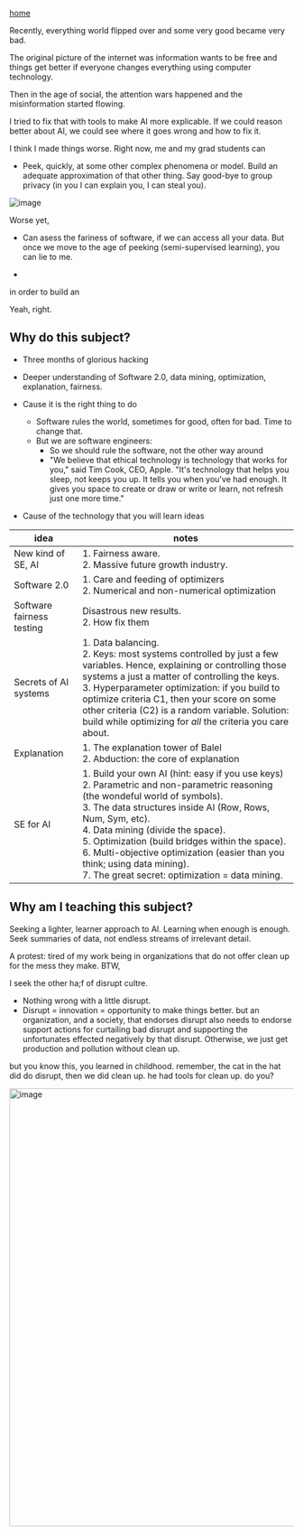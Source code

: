 [home](/README.md)

Recently, everything world flipped over and some very good became very bad.

The original picture of the internet was information wants to
be free and things get better if everyone changes everything using
computer technology.

Then in the age of social, the  attention wars  happened and  the misinformation started
flowing.

I tried to fix that with tools to make AI more explicable. If we could reason better about AI,
we could see where it goes wrong and how to fix it.


I think I made things worse. Right now, me and my grad students can
- Peek, quickly, at some other complex phenomena or model. Build an adequate approximation of that other thing. Say good-bye to group privacy (in you I can explain you, I can steal you).

![image](https://user-images.githubusercontent.com/29195/129938660-52b6988b-c6df-4ff0-a424-4b00189d7bf2.png)


Worse yet, 
- Can asess the fariness of software, if we can access all your data. But once we move to the age of peeking (semi-supervised learning), you can lie to me.

- 
in order to build an  

Yeah, right.



## Why do this subject?

- Three months of glorious hacking
- Deeper  understanding of Software 2.0,
  data mining, optimization, explanation,
  fairness.
- Cause it is the right thing to do
  - Software rules the  world, sometimes for good, often for bad.
    Time to change  that.
  - But we  are  software engineers:
    - So we should rule the  software, not the other way  around
    - "We believe that ethical technology is technology that works for
you," said Tim Cook, CEO, Apple. "It's technology that helps you sleep, not keeps
you up. It tells you when you've had enough. It gives you space to
create or draw or write or learn, not refresh just one more time."

- Cause of the technology that you will learn
   ideas

| idea | notes |
|------|-------|
|New kind of SE, AI| 1. Fairness aware.<br>2. Massive future growth industry.|
| Software 2.0 |1. Care and feeding of optimizers<br>  2. Numerical and non-numerical optimization|
| Software fairness testing | Disastrous  new results.<br> 2. How fix them|
|Secrets of AI systems| 1. Data balancing.<br> 2. Keys: most systems controlled by just a few variables. Hence, explaining or controlling those systems  a just a matter of controlling the keys. <br>3. Hyperparameter optimization: if you build to optimize criteria C1, then your score on some other criteria (C2) is a random variable. Solution: build while optimizing for _all_ the criteria you care about.|
|Explanation| 1. The explanation tower of Balel<br>2. Abduction: the core of explanation|
|SE for AI| 1. Build your own AI (hint: easy if you use keys)<br>2.  Parametric and non-parametric reasoning (the wondeful world of symbols).<br>3. The data structures inside AI (Row, Rows, Num, Sym, etc).<br> 4. Data mining (divide the space).<br>5. Optimization (build bridges within the space).<br>6. Multi-objective optimization (easier than you think; using data mining).<br>7. The great secret: optimization = data mining.|


## Why am I teaching this subject?

Seeking a lighter, learner approach to AI. Learning when enough is enough.
Seek summaries of data, not endless streams of irrelevant detail.

A protest: tired of my work being in organizations that do not offer
clean up for the mess they make. BTW, 

I seek the other ha;f of disrupt cultre.

- Nothing wrong with a little
disrupt. 
- Disrupt = innovation = opportunity to make things better.
but an organization, and a society, that endorses disrupt also needs
to endorse support actions for curtailing bad disrupt and supporting
the unfortunates effected negatively by that  disrupt. Otherwise, we
just get production and pollution without clean up. 

but  you  know this, you learned in childhood. remember, the
cat in the hat did do disrupt, then we did clean up. he had tools
for clean up. do  you?
                
<img width="776" alt="image" src="https://user-images.githubusercontent.com/29195/129815422-5a3be6e9-352d-46ad-9dd8-3f0d472a4b14.png">


